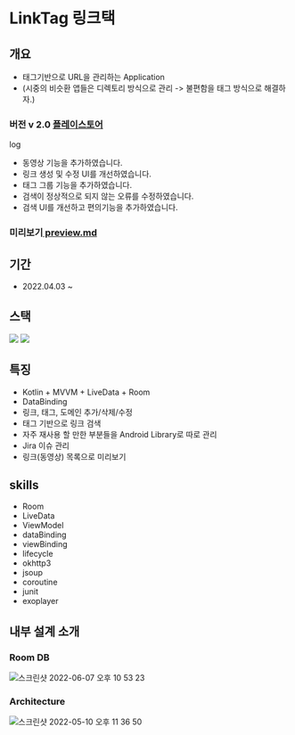 # LinkTag 링크택
## 개요
- 태그기반으로 URL을 관리하는 Application
- (시중의 비슷환 앱들은 디렉토리 방식으로 관리 -> 불편함을 태그 방식으로 해결하자.)
### 버전 v 2.0  <a href ="https://play.google.com/store/apps/details?id=com.github.yeeun_yun97.toy.linksaver" target = "_blank" >플레이스토어</a> 
log
- 동영상 기능을 추가하였습니다.
- 링크 생성 및 수정 UI를 개선하였습니다.
- 태그 그룹 기능을 추가하였습니다.
- 검색이 정상적으로 되지 않는 오류를 수정하였습니다.
- 검색 UI를 개선하고 편의기능을 추가하였습니다.
### 미리보기<a href ="https://github.com/yeeun-yun97/Toy_LinkSaver/blob/main/preview.md"> preview.md </a>


## 기간
- 2022.04.03 ~

## 스택
<img src="https://img.shields.io/badge/Android-3DDC84?style=flat-square&logo=Android&logoColor=black"/> <img src="https://img.shields.io/badge/Kotlin-7F52FF?style=flat-square&logo=Kotlin&logoColor=black"/> 

## 특징
- Kotlin + MVVM + LiveData + Room
- DataBinding
- 링크, 태그, 도메인 추가/삭제/수정
- 태그 기반으로 링크 검색
- 자주 재사용 할 만한 부분들을 Android Library로 따로 관리
- Jira 이슈 관리
- 링크(동영상) 목록으로 미리보기

## skills
- Room
- LiveData
- ViewModel
- dataBinding
- viewBinding
- lifecycle
- okhttp3 
- jsoup
- coroutine
- junit
- exoplayer

## 내부 설계 소개
### Room DB
![스크린샷 2022-06-07 오후 10 53 23](https://user-images.githubusercontent.com/60867063/172397898-da21ace0-6b60-4d36-ad4b-b2351ae73447.png)

### Architecture
![스크린샷 2022-05-10 오후 11 36 50](https://user-images.githubusercontent.com/60867063/167654673-62be891a-7719-4ea7-a357-83caaa173618.png)    
